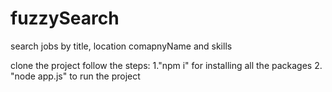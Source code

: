 # fuzzySearch
search jobs by title, location comapnyName and skills


clone the project
follow the steps:
1."npm i" for installing all the packages
2. "node app.js" to run the project 

